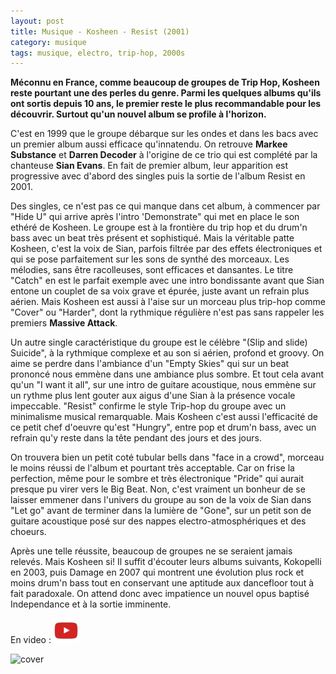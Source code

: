 ```yaml
---
layout: post
title: Musique - Kosheen - Resist (2001)
category: musique
tags: musique, electro, trip-hop, 2000s
---
```

**Méconnu en France, comme beaucoup de groupes de Trip Hop, Kosheen reste pourtant une des perles du genre. Parmi les quelques albums qu'ils ont sortis depuis 10 ans, le premier reste le plus recommandable pour les découvrir. Surtout qu'un nouvel album se profile à l'horizon.**

C'est en 1999 que le groupe débarque sur les ondes et dans les bacs avec un premier album aussi efficace qu'innatendu. On retrouve **Markee Substance** et **Darren Decoder** à l'origine de ce trio qui est complété par la chanteuse **Sian Evans**. En fait de premier album, leur apparition est progressive avec d'abord des singles puis la sortie de l'album Resist en 2001.

Des singles, ce n'est pas ce qui manque dans cet album, à commencer par "Hide U" qui arrive après l'intro 'Demonstrate" qui met en place le son ethéré de Kosheen. Le groupe est à la frontière du trip hop et du drum'n bass avec un beat très présent et sophistiqué. Mais la véritable patte Kosheen, c'est la voix de Sian, parfois filtrée par des effets électroniques et qui se pose parfaitement sur les sons de synthé des morceaux. Les mélodies, sans être racolleuses, sont efficaces et dansantes. Le titre "Catch" en est le parfait exemple avec une intro bondissante avant que Sian entone un couplet de sa voix grave et épurée, juste avant un refrain plus aérien. Mais Kosheen est aussi à l'aise sur un morceau plus trip-hop comme "Cover" ou "Harder", dont la rythmique régulière n'est pas sans rappeler les premiers **Massive Attack**.

Un autre single caractéristique du groupe est le célèbre "(Slip and slide) Suicide", à la rythmique complexe et au son si aérien, profond et groovy. On aime se perdre dans l'ambiance d'un "Empty Skies" qui sur un beat prononcé nous emmène dans une ambiance plus sombre. Et tout cela avant qu'un "I want it all", sur une intro de guitare acoustique, nous emmène sur un rythme plus lent gouter aux aigus d'une Sian à la présence vocale impeccable. "Resist" confirme le style Trip-hop du groupe avec un minimalisme musical remarquable. Mais Kosheen c'est aussi l'efficacité de ce petit chef d'oeuvre qu'est "Hungry", entre pop et drum'n bass, avec un refrain qu'y reste dans la tête pendant des jours et des jours.

On trouvera bien un petit coté tubular bells dans "face in a crowd", morceau le moins réussi de l'album et pourtant très acceptable. Car on frise la perfection, même pour le sombre et très électronique "Pride" qui aurait presque pu virer vers le Big Beat. Non, c'est vraiment un bonheur de se laisser emmener dans l'univers du groupe au son de la voix de Sian dans "Let go" avant de terminer dans la lumière de "Gone", sur un petit son de guitare acoustique posé sur des nappes electro-atmosphériques et des choeurs.

Après une telle réussite, beaucoup de groupes ne se seraient jamais relevés. Mais Kosheen si! Il suffit d'écouter leurs albums suivants, Kokopelli en 2003, puis Damage en 2007 qui montrent une évolution plus rock et moins drum'n bass tout en conservant une aptitude aux dancefloor tout à fait paradoxale. On attend donc avec impatience un nouvel opus baptisé Independance et à la sortie imminente.

En video : [![video](/images/youtube.png)](https://www.youtube.com/watch?v=uTNlHRx4riE)

![cover](https://filedn.eu/llqi9IBxlYouGRXYG2xlROb/img/2010/kosheen_resist.jpg)

